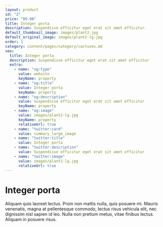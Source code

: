 ```yaml
---
layout: product
id: "2"
price: "99.00"
title: Integer porta
description: Suspendisse efficitur eget erat sit amet efficitur.
default_thumbnail_image: images/plant2.jpg
default_original_image: images/plant2-lg.jpg
order: 2
category: content/pages/category/cactuses.md
seo:
  title: Integer porta
  description: Suspendisse efficitur eget erat sit amet efficitur
  extra:
    - name: "og:type"
      value: website
      keyName: property
    - name: "og:title"
      value: Integer porta
      keyName: property
    - name: "og:description"
      value: Suspendisse efficitur eget erat sit amet efficitur
      keyName: property
    - name: "og:image"
      value: images/plant2-lg.jpg
      keyName: property
      relativeUrl: true
    - name: "twitter:card"
      value: summary_large_image
    - name: "twitter:title"
      value: Integer porta
    - name: "twitter:description"
      value: Suspendisse efficitur eget erat sit amet efficitur
    - name: "twitter:image"
      value: images/plant2-lg.jpg
      relativeUrl: true
---
```


# Integer porta

Aliquam quis laoreet lectus. Proin non mattis nulla, quis posuere mi. Mauris venenatis, magna at pellentesque commodo, lectus risus vehicula elit, nec dignissim nisl sapien id leo. Nulla non pretium metus, vitae finibus lectus. Aliquam in posuere risus.
